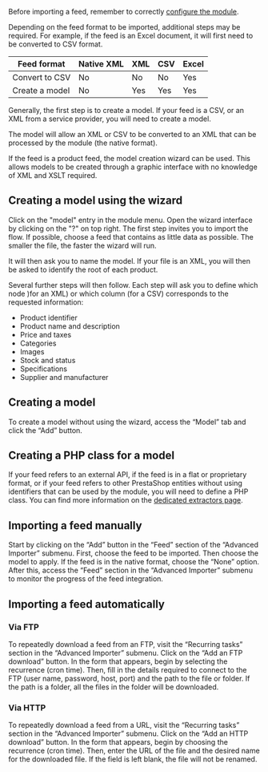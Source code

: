 ﻿Before importing a feed, remember to correctly [configure the module](!en/Installation).

Depending on the feed format to be imported, additional steps may be required. For example, if the feed is an Excel document, it will first need to be converted to CSV format.  

| Feed format   | Native XML | XML | CSV | Excel |
|------------------|-----------|-----|-----|-------|
| Convert to CSV | No       | No | No | Yes   |
| Create a model| No       | Yes | Yes | Yes   |


Generally, the first step is to create a model. If your feed is a CSV, or an XML from a service provider, you will need to create a model.

The model will allow an XML or CSV to be converted to an XML that can be processed by the module (the native format).

If the feed is a product feed, the model creation wizard can be used. This allows models to be created through a graphic interface with no knowledge of XML and XSLT required.

## Creating a model using the wizard

Click on the "model" entry in the module menu. Open the wizard interface by clicking on the "?" on top right.
The first step invites you to import the flow. If possible, choose a feed that contains as little data as possible. The smaller the file, the faster the wizard will run. 

It will then ask you to name the model. If your file is an XML, you will then be asked to identify the root of each product. 

Several further steps will then follow. Each step will ask you to define which node )for an XML) or which column (for a CSV) corresponds to the requested information:
- Product identifier
- Product name and description
- Price and taxes
- Categories
- Images
- Stock and status
- Specifications
- Supplier and manufacturer

## Creating a model

To create a model without using the wizard, access the “Model” tab and click the “Add” button. 

## Creating a PHP class for a model

If your feed refers to an external API, if the feed is in a flat or proprietary format, or if your feed refers to other PrestaShop entities without using identifiers that can be used by the module, you will need to define a PHP class. You can find more information on the [dedicated extractors page](!en/Going_Further/Extractors).

## Importing a feed manually

Start by clicking on the “Add” button in the “Feed” section of the “Advanced Importer” submenu. First, choose the feed to be imported. Then choose the model to apply. If the feed is in the native format, choose the “None” option. After this, access the “Feed” section in the “Advanced Importer” submenu to monitor the progress of the feed integration. 

## Importing a feed automatically

### Via FTP

To repeatedly download a feed from an FTP, visit the “Recurring tasks” section in the “Advanced Importer” submenu. 
Click on the “Add an FTP download” button. 
In the form that appears, begin by selecting the recurrence (cron time). Then, fill in the details required to connect to the FTP (user name, password, host, port) and the path to the file or folder. If the path is a folder, all the files in the folder will be downloaded. 

### Via HTTP


To repeatedly download a feed from a URL, visit the “Recurring tasks” section in the “Advanced Importer” submenu. 
Click on the “Add an HTTP download” button. 
In the form that appears, begin by choosing the recurrence (cron time). Then, enter the URL of the file and the desired name for the downloaded file. If the field is left blank, the file will not be renamed.
